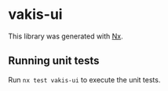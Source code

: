 # vakis-ui

This library was generated with [Nx](https://nx.dev).

## Running unit tests

Run `nx test vakis-ui` to execute the unit tests.
